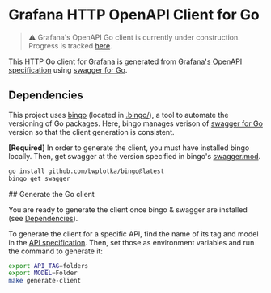 # Grafana HTTP OpenAPI Client for Go

> :warning: Grafana's OpenAPI Go client is currently under construction. Progress is tracked [here](https://github.com/grafana/grafana/issues/47827).

This HTTP Go client for [Grafana](https://github.com/grafana/grafana) is generated from [Grafana's OpenAPI specification](https://github.com/grafana/grafana/blob/main/public/api-merged.json) using [swagger for Go](https://github.com/go-swagger/go-swagger).

## Dependencies

This project uses [bingo](https://github.com/bwplotka/bingo) (located in [.bingo/](.bingo/)), a tool to automate the versioning of Go packages. Here, bingo manages verison of [swagger for Go](https://github.com/go-swagger/go-swagger) version so that the client generation is consistent.

**[Required]**  In order to generate the client, you must have installed bingo locally. Then, get swagger at the version specified in bingo's [swagger.mod](.bingo/swagger.mod).
```bash
go install github.com/bwplotka/bingo@latest
bingo get swagger
```

## Generate the Go client

You are ready to generate the client once bingo & swagger are installed (see [Dependencies](#dependencies)).

To generate the client for a specific API, find the name of its tag and model in the [API specification](https://github.com/grafana/grafana/blob/main/public/api-merged.json). Then, set those as environment variables and run the command to generate it:
```bash
export API_TAG=folders
export MODEL=Folder
make generate-client
```
